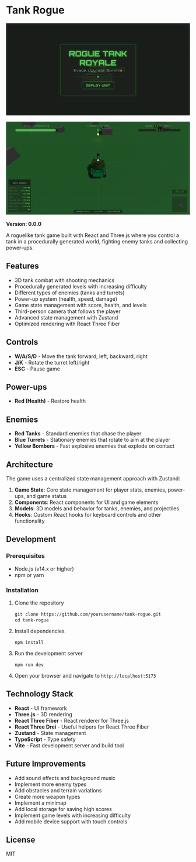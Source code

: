 # Tank Rogue

![Start Screen](/public/assets/images/startScreen.png)

![Early Game](/public/assets/images/earlyGame.png)

**Version: 0.0.0**

A roguelike tank game built with React and Three.js where you control a tank in a procedurally generated world, fighting enemy tanks and collecting power-ups.

## Features

- 3D tank combat with shooting mechanics
- Procedurally generated levels with increasing difficulty
- Different types of enemies (tanks and turrets)
- Power-up system (health, speed, damage)
- Game state management with score, health, and levels
- Third-person camera that follows the player
- Advanced state management with Zustand
- Optimized rendering with React Three Fiber

## Controls

- **W/A/S/D** - Move the tank forward, left, backward, right
- **J/K** - Rotate the turret left/right
- **ESC** - Pause game

## Power-ups

- **Red (Health)** - Restore health

## Enemies

- **Red Tanks** - Standard enemies that chase the player
- **Blue Turrets** - Stationary enemies that rotate to aim at the player
- **Yellow Bombers** - Fast explosive enemies that explode on contact

## Architecture

The game uses a centralized state management approach with Zustand:

1. **Game State**: Core state management for player stats, enemies, power-ups, and game status
2. **Components**: React components for UI and game elements
3. **Models**: 3D models and behavior for tanks, enemies, and projectiles
4. **Hooks**: Custom React hooks for keyboard controls and other functionality

## Development

### Prerequisites

- Node.js (v14.x or higher)
- npm or yarn

### Installation

1. Clone the repository

   ```
   git clone https://github.com/yourusername/tank-rogue.git
   cd tank-rogue
   ```

2. Install dependencies

   ```
   npm install
   ```

3. Run the development server

   ```
   npm run dev
   ```

4. Open your browser and navigate to `http://localhost:5173`

## Technology Stack

- **React** - UI framework
- **Three.js** - 3D rendering
- **React Three Fiber** - React renderer for Three.js
- **React Three Drei** - Useful helpers for React Three Fiber
- **Zustand** - State management
- **TypeScript** - Type safety
- **Vite** - Fast development server and build tool

## Future Improvements

- Add sound effects and background music
- Implement more enemy types
- Add obstacles and terrain variations
- Create more weapon types
- Implement a minimap
- Add local storage for saving high scores
- Implement game levels with increasing difficulty
- Add mobile device support with touch controls

## License

MIT
